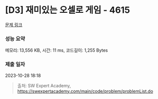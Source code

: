 # [D3] 재미있는 오셀로 게임 - 4615 

[문제 링크](https://swexpertacademy.com/main/code/problem/problemDetail.do?contestProbId=AWQmA4uK8ygDFAXj) 

### 성능 요약

메모리: 13,556 KB, 시간: 11 ms, 코드길이: 1,255 Bytes

### 제출 일자

2023-10-28 18:18



> 출처: SW Expert Academy, https://swexpertacademy.com/main/code/problem/problemList.do